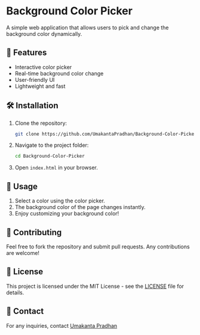 # Background Color Picker

A simple web application that allows users to pick and change the background color dynamically.

## 🚀 Features

- Interactive color picker
- Real-time background color change
- User-friendly UI
- Lightweight and fast

## 🛠️ Installation

1. Clone the repository:
   ```sh
   git clone https://github.com/UmakantaPradhan/Background-Color-Picker.git
   ```
2. Navigate to the project folder:
   ```sh
   cd Background-Color-Picker
   ```
3. Open `index.html` in your browser.

## 🎨 Usage

1. Select a color using the color picker.
2. The background color of the page changes instantly.
3. Enjoy customizing your background color!

## 🤝 Contributing

Feel free to fork the repository and submit pull requests. Any contributions are welcome!

## 📜 License

This project is licensed under the MIT License - see the [LICENSE](LICENSE) file for details.

## 📧 Contact

For any inquiries, contact [Umakanta Pradhan](mailto:umakantapradhan.6517@gmail.com)
